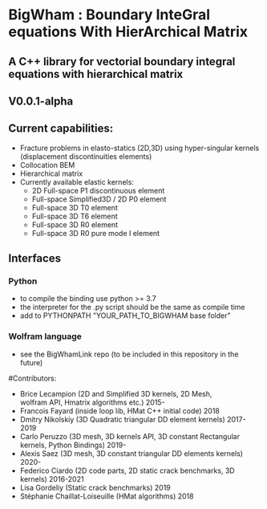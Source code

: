 #  BigWham : Boundary InteGral equations With HierArchical Matrix

## A C++ library for vectorial boundary integral equations with hierarchical matrix 

## V0.0.1-alpha  

## Current capabilities: 

- Fracture problems in elasto-statics (2D,3D) using hyper-singular kernels (displacement discontinuities elements)
- Collocation BEM
- Hierarchical matrix
- Currently available elastic kernels:
    + 2D Full-space P1 discontinuous element
    + Full-space Simplified3D / 2D  P0 element
    + Full-space 3D T0 element 
    + Full-space 3D T6 element
    + Full-space 3D R0 element 
    + Full-space 3D R0 pure mode I element

## Interfaces
### Python
 -  to compile the binding use python >= 3.7                                      
 -  the interpreter for the .py script should be the same as compile time
 -  add to PYTHONPATH  "YOUR_PATH_TO_BIGWHAM base folder" 
### Wolfram language
- see the BigWhamLink repo (to be included in this repository in the future)

#Contributors:
- Brice Lecampion (2D and Simplified 3D kernels, 2D Mesh,  
wolfram API, Hmatrix algorithms etc.)  2015-
- Francois Fayard  (inside loop lib, HMat C++ initial code) 2018
- Dmitry Nikolskiy (3D Quadratic triangular DD element kernels) 2017-2019
- Carlo Peruzzo (3D mesh, 3D kernels API, 3D constant Rectangular kernels, Python Bindings) 2019-
- Alexis Saez (3D mesh, 3D constant triangular DD elements kernels) 2020-
- Federico Ciardo (2D code parts, 2D static crack benchmarks, 3D kernels) 2016-2021
- Lisa Gordeliy (Static crack benchmarks)  2019
- Stéphanie Chaillat-Loiseuille (HMat algorithms) 2018
